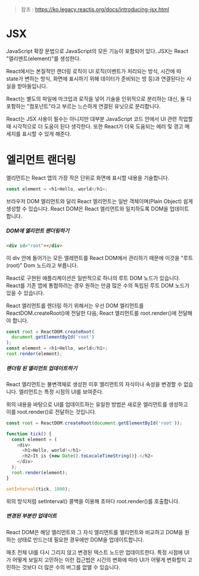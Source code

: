 > 참조 : https://ko.legacy.reactjs.org/docs/introducing-jsx.html

# JSX
JavaScript 확장 문법으로 JavaScript의 모든 기능이 포함되어 있다.
JSX는 React "엘리멘트(element)"를 생성한다.


React에서는 본질적인 랜더링 로직이 UI 로직(이벤트가 처리되는 방식, 시간에 따 state가 변하는 방식, 화면에 표시하기 위해 데이터가 준비되는 방 등)과 연결된다는 사실을 받아들입니다.


React는 별도의 파일에 마크업과 로직을 넣어 기술을 인위적으로 분리하는 대신, 둘 다 포함하는 "컴포넌트"라고 부르는 느슨하게 연결된 유닛으로 분리합니다.


React는 JSX 사용이 필수는 아니지만 대부분 JavaScript 코드 안에서 UI 관련 작업할 때 시각적으로 더 도움이 된다 생각한다. 또한 React가 더욱 도움되는 에러 및 경고 메세지를 표시할 수 있게 해준다.


# 엘리먼트 랜더링
엘리먼트는 React 앱의 가장 작은 단위로 화면에 표시할 내용을 기술합니다.


```javascript
const element = <h1>Hello, world</h1>;
```


브라우저 DOM 엘리먼트와 달리 React 엘리먼트는 일반 객체이며(Plain Object) 쉽게 생성할 수 있습니다. React DOM은 React 엘리먼트와 일치하도록 DOM을 업데이트 합니다.


##### DOM에 엘리먼트 랜더링하기
```html
<div id="root"></div>
```
이 div 안에 들어가는 모든 엘레먼트를 React DOM에서 관리하기 때문에 이것을 "루트(root)" Dom 노드라고 부릅니다.


React로 구현된 애플리케이션은 일반적으로 하나의 루트 DOM 노드가 있습니다. React를 기존 앱에 통합하려는 경우 원하는 만큼 많은 수의 독립된 루트 DOM 노드가 있을 수 있습니다.


React 엘리먼트를 렌더링 하기 위해서는 우선 DOM 엘리먼트를 ReactDOM.createRoot()에 전달한 다음, React 엘리먼트를 root.render()에 전달해야 합니다.


```javascript
const root = ReactDOM.createRoot(
  document.getElementById('root')
);
const element = <h1>Hello, world</h1>;
root.render(element);
```


##### 랜더링 된 엘리먼트 업데이트하기
React 엘리먼트는 불변객체로 생성한 이후 엘리먼트의 자식이나 속성을 변경할 수 없습니다. 엘리먼트는 특정 시점의 UI를 보여준다.


위의 내용을 바탕으로 UI를 업데이트하는 유일한 방법은 새로운 엘리먼트를 생성하고 이를 root.render()로 전달하는 것입니다.


```javascript
const root = ReactDOM.createRoot(document.getElementById('root'));

function tick() {
  const element = (
    <div>
      <h1>Hello, world!</h1>
      <h2>It is {new Date().toLocaleTimeString()}.</h2>
    </div>
  );
  root.render(element);
}

setInterval(tick, 1000);
```

위의 방식처럼 setInterval() 콜백을 이용해 초마다 root.render()를 호출합니다.


##### 변경된 부분만 업데이트
React DOM은 해당 엘리먼트와 그 자식 엘리먼트를 엘리먼트와 비교하고 DOM을 원하는 상태로 만드는데 필요한 경우에만 DOM을 업데이트합니다.


매초 전체 UI를 다시 그리지 않고 변경된 텍스트 노드만 업데이트한다.
특정 시점에 UI가 어떻게 보일지 고민하는 이런 접근법은 시간의 변화에 따라 UI가 어떻게 변화할지 고민하는 것보다 더 많은 수의 버그를 없앨 수 있습니다.
